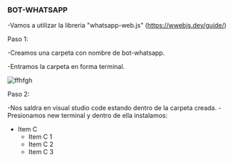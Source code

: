 ### BOT-WHATSAPP

-Vamos a utilizar la libreria "whatsapp-web.js" (https://wwebjs.dev/guide/)

Paso 1: 

-Creamos una carpeta con nombre de bot-whatsapp.

-Entramos la carpeta en forma terminal.

![ffhfgh](https://github.com/MaricarmenCatalinaRaymundoRomero/Bot-Whatsapp/assets/129924045/007677e4-1464-46e8-ba56-505c56f14a4b)

Paso 2:

-Nos saldra en visual studio code estando dentro de la carpeta creada.
-Presionamos new terminal y dentro de ella instalamos:

+ Item C
    * Item C 1
    * Item C 2
    * Item C 3

